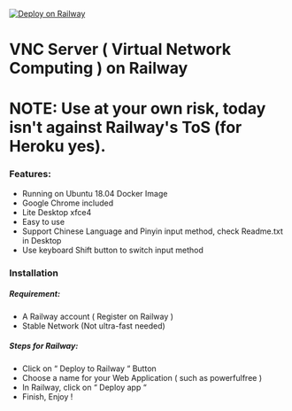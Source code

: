 [![Deploy on Railway](https://railway.app/button.svg)](https://railway.app/new/template?template=https%3A%2F%2Fgithub.com%2FPixelTheDev%2Fvnc&envs=PORT&PORTDesc=To+avoid+bad+gateway&PORTDefault=443)
# VNC Server ( Virtual Network Computing ) on Railway

# NOTE: Use at your own risk, today isn't against Railway's ToS (for Heroku yes).

### Features:
  - Running on Ubuntu 18.04 Docker Image
  - Google Chrome included
  - Lite Desktop xfce4
  - Easy to use
  - Support Chinese Language and Pinyin input method, check Readme.txt in Desktop
  - Use keyboard Shift button to switch input method      

### Installation

##### Requirement:
 - A Railway account ( Register on Railway )
 - Stable Network (Not ultra-fast needed)

##### Steps for Railway: 
- Click on “ Deploy to Railway “ Button 
- Choose a name for your Web Application ( such as powerfulfree )
- In Railway, click on “ Deploy app “ 
- Finish, Enjoy !


